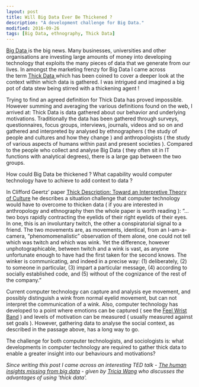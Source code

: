```yaml
---
layout: post
title: Will Big Data Ever Be Thickened ?
description: "A development challenge for Big Data."
modified: 2016-09-26
tags: [Big Data, ethnography, Thick Data]
---
```


<a href="https://en.wikipedia.org/wiki/Big_data" >Big Data </a> is the big news. Many businesses, universities and other organisations are investing large amounts of money into developing technology that exploits the many pieces of data that
we generate from our lives. In amongst the marketing frenzy for Big Data I came across  
the term
<a href="https://www.brandwatch.com/2014/04/what-is-thick-data-and-why-should-you-use-it/">
Thick Data </a> which has been coined to cover a deeper look at the context within which data is gathered.  I was intrigued and imagined a big pot of data stew being stirred with a thickening agent !

Trying to find an agreed definition for Thick Data has proved impossible. However summing and averaging the various definitions found on the web, I arrived at: Thick Data is data gathered about our behavior and underlying motivations. Traditionally the data has been gathered through surveys, questionnaires,
focus groups, interviews, journals, videos and so on and gathered and interpreted by analysed by ethnographers ( the study of people and cultures and how they change ) and anthropologists ( the study of various aspects of humans within past and present societies ). Compared to the people who collect and analyse Big Data ( they often sit in IT functions with analytical degrees), there is a large gap between the two groups.

How could Big Data be thickened ? What capability would computer technology have to achieve
to add context to data ?

In Clifford Geertz’ paper
<a href="http://philpapers.org/archive/GEETTD.pdf" >
Thick Description: Toward an Interpretive Theory of Culture</a>
he describes a situation challenge that computer technology would have to overcome to thicken data ( if you are interested in anthropology and ethnography then the whole paper is worth reading ):
“… two boys rapidly contracting the eyelids of their right eyelids of their eyes. In one,
this is an involuntary twitch, the other a conspiratorial signal to a friend. The two movements
are, as movements, identical, from an I-am-a-camera, “phenomomenalistic” observation of them alone, one could not tell which was twitch and which was wink. Yet the difference, however
unphotographicable, between twitch and a wink is vast, as anyone unfortunate enough to have had
the first taken for the second knows. The winker is communicating, and indeed in a precise way:
(1) deliberately, (2) to someone in particular, (3) impart a particular message, (4) according
to socially established code, and (5) without of the cognizance of the rest of the company.”  

Current computer technology can capture and analysis eye movement, and possibly distinguish a wink from normal eyelid movement, but can not interpret the communication of a wink. Also, computer technology has developed to a point where emotions
can be captured ( see the
<a href="http://www.myfeel.co/">Feel Wrist Band</a> ) and levels of motivation
can be measured ( usually measured against set goals ). However, gathering data to analyse the social context, as described in the passage above, has a long way to go.

The challenge for both computer technologists, and sociologists is: what developments in computer technology are required to gather thick data to enable a greater insight into our behaviours and motivations?

<i>Since writing this post I came across an interesting TED talk -
<a href="https://www.ted.com/talks/tricia_wang_the_human_insights_missing_from_big_data/transcript?utm_campaign=Data%2BElixir&utm_medium=email&utm_source=Data_Elixir_143">The human insights missing from big data</a> - given by <a href="">Tricia Wang</a> who discusses the advantages of using 'thick data'.  

